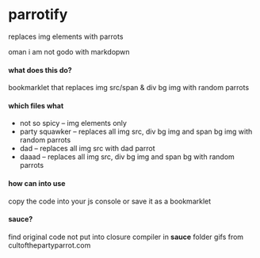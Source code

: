# parrotify
replaces img elements with parrots

oman i am not godo with markdopwn

#### what does this do?
bookmarklet that replaces img src/span & div bg img with random parrots

#### which files what
- not so spicy – img elements only
- party squawker – replaces all img src, div bg img and span bg img with random parrots
- dad – replaces all img src with dad parrot
- daaad – replaces all img src, div bg img and span bg with random parrots

#### how can into use
copy the code into your js console or save it as a bookmarklet

#### sauce?
find original code not put into closure compiler in **sauce** folder
gifs from cultofthepartyparrot.com
